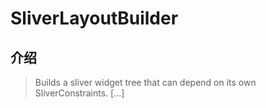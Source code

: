 # SliverLayoutBuilder

## 介绍

> Builds a sliver widget tree that can depend on its own SliverConstraints. [...]
